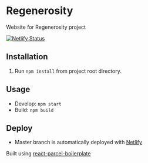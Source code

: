 # Regenerosity

Website for Regenerosity project


[![Netlify Status](https://api.netlify.com/api/v1/badges/591451bf-14e6-478e-ab78-e2fe6f40fd4e/deploy-status)](https://app.netlify.com/sites/regenerosity/deploys)

## Installation

1. Run `npm install` from project root directory.

## Usage

* Develop: `npm start`
* Build: `npm build`

## Deploy

* Master branch is automatically deployed with [Netlify](https://netlify.com)

Built using [react-parcel-boilerplate](https://github.com/digitaltopo/react-parcel-boilerplate)
